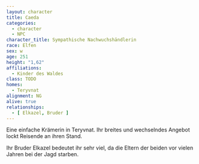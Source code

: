 ```yaml
---
layout: character
title: Caeda
categories:
  - character
  - NPC
character_title: Sympathische Nachwuchshändlerin
race: Elfen
sex: w
age: 251
height: "1,62"
affiliations:
  - Kinder des Waldes
class: TODO
homes:
  - Teryvnat
alignment: NG
alive: true
relationships:
  - [ Elkazel, Bruder ]
---
```


Eine einfache Krämerin in Teryvnat. Ihr breites und wechselndes Angebot lockt Reisende an ihren Stand.

Ihr Bruder Elkazel bedeutet ihr sehr viel, da die Eltern der beiden vor vielen Jahren bei der Jagd starben.